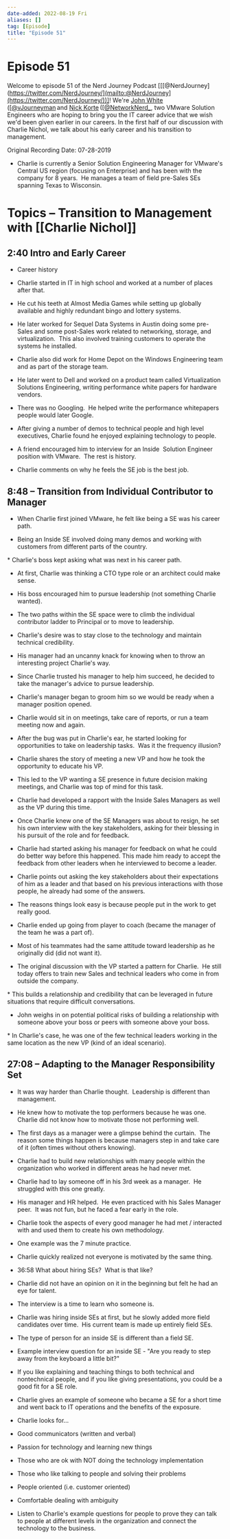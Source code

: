 ```yaml
---
date-added: 2022-08-19 Fri
aliases: []
tag: [Episode]
title: "Episode 51"
---
```


# Episode 51

Welcome to episode 51 of the Nerd Journey Podcast [[[@NerdJourney](https://twitter.com/NerdJourney/](mailto:@NerdJourney](https://twitter.com/NerdJourney/))]! We're [John White](https://www.linkedin.com/in/vJourneyman/) ([[@vJourneyman](https://twitter.com/vJourneyman](mailto:@vJourneyman](https://twitter.com/vJourneyman))) and [Nick Korte](https://www.linkedin.com/in/nickkortenetworknerd/) ([[@NetworkNerd_](https://twitter.com/NetworkNerd_/](mailto:@NetworkNerd_](https://twitter.com/NetworkNerd_/))), two VMware Solution Engineers who are hoping to bring you the IT career advice that we wish we'd been given earlier in our careers. In the first half of our discussion with Charlie Nichol, we talk about his early career and his transition to management.   

Original Recording Date: 07-28-2019 

* Charlie is currently a Senior Solution Engineering Manager for VMware's Central US region (focusing on Enterprise) and has been with the company for 8 years.  He manages a team of field pre-Sales SEs spanning Texas to Wisconsin.  

# Topics – Transition to Management with [[Charlie Nichol]] 


## 2:40 Intro and Early Career 

* Career history 

* Charlie started in IT in high school and worked at a number of places after that.   

* He cut his teeth at Almost Media Games while setting up globally available and highly redundant bingo and lottery systems. 

* He later worked for Sequel Data Systems in Austin doing some pre-Sales and some post-Sales work related to networking, storage, and virtualization.  This also involved training customers to operate the systems he installed. 

* Charlie also did work for Home Depot on the Windows Engineering team and as part of the storage team. 

* He later went to Dell and worked on a product team called Virtualization Solutions Engineering, writing performance white papers for hardware vendors. 

* There was no Googling.  He helped write the performance whitepapers people would later Google. 

* After giving a number of demos to technical people and high level executives, Charlie found he enjoyed explaining technology to people.  

* A friend encouraged him to interview for an Inside  Solution Engineer position with VMware.  The rest is history. 

* Charlie comments on why he feels the SE job is the best job. 

## 8:48 – Transition from Individual Contributor to Manager 

* When Charlie first joined VMware, he felt like being a SE was his career path. 

* Being an Inside SE involved doing many demos and working with customers from different parts of the country. 

* Charlie's boss kept asking what was next in his career path. 

* At first, Charlie was thinking a CTO type role or an architect could make sense. 

* His boss encouraged him to pursue leadership (not something Charlie wanted).   

* The two paths within the SE space were to climb the individual contributor ladder to Principal or to move to leadership. 

* Charlie's desire was to stay close to the technology and maintain technical credibility. 

* His manager had an uncanny knack for knowing when to throw an interesting project Charlie's way.   

* Since Charlie trusted his manager to help him succeed, he decided to take the manager's advice to pursue leadership. 

* Charlie's manager began to groom him so we would be ready when a manager position opened. 

* Charlie would sit in on meetings, take care of reports, or run a team meeting now and again. 

* After the bug was put in Charlie's ear, he started looking for opportunities to take on leadership tasks.  Was it the frequency illusion? 

* Charlie shares the story of meeting a new VP and how he took the opportunity to educate his VP. 

* This led to the VP wanting a SE presence in future decision making meetings, and Charlie was top of mind for this task. 

* Charlie had developed a rapport with the Inside Sales Managers as well as the VP during this time. 

* Once Charlie knew one of the SE Managers was about to resign, he set his own interview with the key stakeholders, asking for their blessing in his pursuit of the role and for feedback. 

* Charlie had started asking his manager for feedback on what he could do better way before this happened. This made him ready to accept the feedback from other leaders when he interviewed to become a leader. 

* Charlie points out asking the key stakeholders about their expectations of him as a leader and that based on his previous interactions with those people, he already had some of the answers. 

* The reasons things look easy is because people put in the work to get really good. 

* Charlie ended up going from player to coach (became the manager of the team he was a part of). 

* Most of his teammates had the same attitude toward leadership as he originally did (did not want it).   

* The original discussion with the VP started a pattern for Charlie.  He still today offers to train new Sales and technical leaders who come in from outside the company. 

* This builds a relationship and credibility that can be leveraged in future situations that require difficult conversations. 

* John weighs in on potential political risks of building a relationship with someone above your boss or peers with someone above your boss. 

* In Charlie's case, he was one of the few technical leaders working in the same location as the new VP (kind of an ideal scenario). 

## 27:08 – Adapting to the Manager Responsibility Set 

* It was way harder than Charlie thought.  Leadership is different than management. 

* He knew how to motivate the top performers because he was one.  Charlie did not know how to motivate those not performing well. 

* The first days as a manager were a glimpse behind the curtain.  The reason some things happen is because managers step in and take care of it (often times without others knowing). 

* Charlie had to build new relationships with many people within the organization who worked in different areas he had never met. 

* Charlie had to lay someone off in his 3rd week as a manager.  He struggled with this one greatly. 

* His manager and HR helped.  He even practiced with his Sales Manager peer.  It was not fun, but he faced a fear early in the role. 

* Charlie took the aspects of every good manager he had met / interacted with and used them to create his own methodology.   

* One example was the 7 minute practice. 

* Charlie quickly realized not everyone is motivated by the same thing. 

* 36:58 What about hiring SEs?  What is that like? 

* Charlie did not have an opinion on it in the beginning but felt he had an eye for talent.   

* The interview is a time to learn who someone is. 

* Charlie was hiring inside SEs at first, but he slowly added more field candidates over time.  His current team is made up entirely field SEs. 

* The type of person for an inside SE is different than a field SE. 

* Example interview question for an inside SE - "Are you ready to step away from the keyboard a little bit?" 

* If you like explaining and teaching things to both technical and nontechnical people, and if you like giving presentations, you could be a good fit for a SE role.   

* Charlie gives an example of someone who became a SE for a short time and went back to IT operations and the benefits of the exposure. 

* Charlie looks for... 

* Good communicators (written and verbal) 

* Passion for technology and learning new things 

* Those who are ok with NOT doing the technology implementation 

* Those who like talking to people and solving their problems 

* People oriented (i.e. customer oriented) 

* Comfortable dealing with ambiguity 

* Listen to Charlie's example questions for people to prove they can talk to people at different levels in the organization and connect the technology to the business. 

